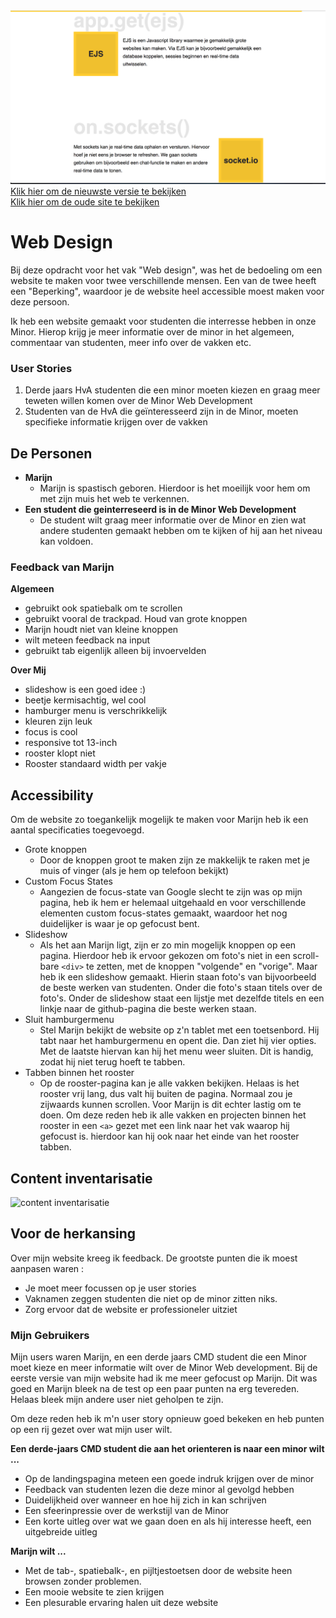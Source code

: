 <img src="https://github.com/muise001/web-design/blob/master/Schermafbeelding%202018-05-25%20om%2009.03.19.png" alt="Schermafbeelding van de hoofdpagina van de website op tablet-formaat">
<a href="https://muise001.github.io/web-design/">Klik hier om de nieuwste versie te bekijken</a><br/>
<a href="https://muise001.github.io/WebDesign/index.html">Klik hier om de oude site te bekijken</a>

# Web Design

Bij deze opdracht voor het vak "Web design", was het de bedoeling om een website te maken voor twee verschillende mensen. Een van de twee heeft een "Beperking", waardoor je de website heel accessible moest maken voor deze persoon.

Ik heb een website gemaakt voor studenten die interresse hebben in onze Minor. Hierop krijg je meer informatie over de minor in het algemeen, commentaar van studenten, meer info over de vakken etc. 

### User Stories
 1. Derde jaars HvA studenten die een minor moeten kiezen en graag meer teweten willen komen over de Minor Web Development
 2. Studenten van de HvA die geïnteresseerd zijn in de Minor, moeten specifieke informatie krijgen over de vakken

## De Personen
  * **Marijn**
    * Marijn is spastisch geboren. Hierdoor is het moeilijk voor hem om met zijn muis het web te verkennen.
  * **Een student die geinterreseerd is in de Minor Web Development** 
    * De student wilt graag meer informatie over de Minor en zien wat andere studenten gemaakt hebben om te kijken of hij aan het niveau kan voldoen.
   
### Feedback van Marijn
**Algemeen**
 * gebruikt ook spatiebalk om te scrollen
 * gebruikt vooral de trackpad. Houd van grote knoppen
 * Marijn houdt niet van kleine knoppen
 * wilt meteen feedback na input
 * gebruikt tab eigenlijk alleen bij invoervelden

**Over Mij**
 * slideshow is een goed idee :)
 * beetje kermisachtig, wel cool 
 * hamburger menu is verschrikkelijk
 * kleuren zijn leuk
 * focus is cool
 * responsive tot 13-inch
 * rooster klopt niet
 * Rooster standaard width per vakje
    
## Accessibility
Om de website zo toegankelijk mogelijk te maken voor Marijn heb ik een aantal specificaties toegevoegd.
  * Grote knoppen
     * Door de knoppen groot te maken zijn ze makkelijk te raken met je muis of vinger (als je hem op telefoon bekijkt)
  * Custom Focus States
     * Aangezien de focus-state van Google slecht te zijn was op mijn pagina, heb ik hem er helemaal uitgehaald en voor     verschillende elementen custom focus-states gemaakt, waardoor het nog duidelijker is waar je op gefocust bent.
  * Slideshow
     * Als het aan Marijn ligt, zijn er zo min mogelijk knoppen op een pagina. Hierdoor heb ik ervoor gekozen om foto's niet in een scroll-bare `<div>` te zetten, met de knoppen "volgende" en "vorige". Maar heb ik een slideshow gemaakt. Hierin staan foto's van bijvoorbeeld de beste werken van studenten. Onder die foto's  staan titels over de foto's. Onder de slideshow staat een lijstje met dezelfde titels en een linkje naar de github-pagina die beste werken staan.
  * Sluit hamburgermenu
     * Stel Marijn bekijkt de website op z'n tablet met een toetsenbord. Hij tabt naar het hamburgermenu en opent die. Dan ziet hij vier opties. Met de laatste hiervan kan hij het menu weer sluiten. Dit is handig, zodat hij niet terug hoeft te tabben. 
  * Tabben binnen het rooster
     * Op de rooster-pagina kan je alle vakken bekijken. Helaas is het rooster vrij lang, dus valt hij buiten de pagina. Normaal zou je zijwaards kunnen scrollen. Voor Marijn is dit echter lastig om te doen. Om deze reden heb ik alle vakken en projecten binnen het rooster in een `<a>` gezet met een link naar het vak waarop hij gefocust is. hierdoor kan hij ook naar het einde van het rooster tabben.     
          
          
## Content inventarisatie 

<img src="https://github.com/muise001/WebDesign/blob/master/contentinventarisatie.jpg" alt="content inventarisatie">

## Voor de herkansing

Over mijn website kreeg ik feedback. De grootste punten die ik moest aanpasen waren :
 * Je moet meer focussen op je user stories
 * Vaknamen zeggen studenten die niet op de minor zitten niks.
 * Zorg ervoor dat de website er professioneler uitziet
 
### Mijn Gebruikers 
 Mijn users waren Marijn, en een derde jaars CMD student die een Minor moet kieze en meer informatie wilt over de Minor Web  development. Bij de eerste versie van mijn website had ik me meer gefocust op Marijn. Dit was goed en Marijn bleek na de test op een paar punten na erg tevereden. Helaas bleek mijn andere user niet geholpen te zijn.

Om deze reden heb ik m'n user story opnieuw goed bekeken en heb punten op een rij gezet over wat mijn user wilt.

**Een derde-jaars CMD student die aan het orienteren is naar een minor wilt ...**
  * Op de landingspagina meteen een goede indruk krijgen over de minor
  * Feedback van studenten lezen die deze minor al gevolgd hebben
  * Duidelijkheid over wanneer en hoe hij zich in kan schrijven
  * Een sfeerinpressie over de werkstijl van de Minor
  * Een korte uitleg over wat we gaan doen en als hij interesse heeft, een uitgebreide uitleg

**Marijn wilt ...**
  * Met de tab-, spatiebalk-, en pijltjestoetsen door de website heen browsen zonder problemen.
  * Een mooie website te zien krijgen
  * Een plesurable ervaring halen uit deze website



